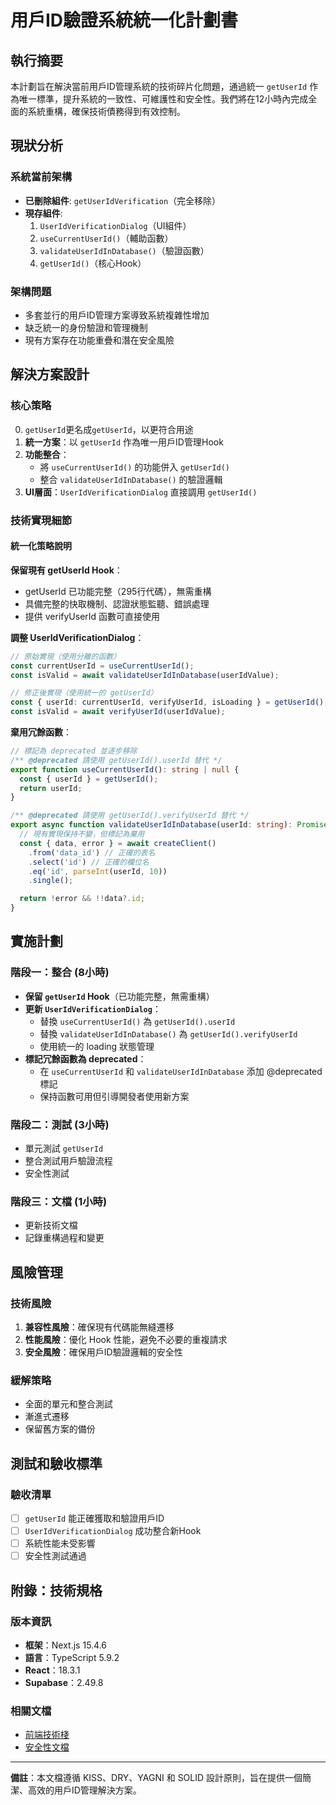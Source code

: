 # 用戶ID驗證系統統一化計劃書

## 執行摘要

本計劃旨在解決當前用戶ID管理系統的技術碎片化問題，通過統一 `getUserId` 作為唯一標準，提升系統的一致性、可維護性和安全性。我們將在12小時內完成全面的系統重構，確保技術債務得到有效控制。

## 現狀分析

### 系統當前架構

- **已刪除組件**: `getUserIdVerification`（完全移除）
- **現存組件**:
  1. `UserIdVerificationDialog`（UI組件）
  2. `useCurrentUserId()`（輔助函數）
  3. `validateUserIdInDatabase()`（驗證函數）
  4. `getUserId()`（核心Hook）

### 架構問題

- 多套並行的用戶ID管理方案導致系統複雜性增加
- 缺乏統一的身份驗證和管理機制
- 現有方案存在功能重疊和潛在安全風險

## 解決方案設計

### 核心策略

0. `getUserId`更名成`getUserId`，以更符合用途
1. **統一方案**：以 `getUserId` 作為唯一用戶ID管理Hook
2. **功能整合**：
   - 將 `useCurrentUserId()` 的功能併入 `getUserId()`
   - 整合 `validateUserIdInDatabase()` 的驗證邏輯
3. **UI層面**：`UserIdVerificationDialog` 直接調用 `getUserId()`

### 技術實現細節

#### 統一化策略說明

**保留現有 getUserId Hook**：

- getUserId 已功能完整（295行代碼），無需重構
- 具備完整的快取機制、認證狀態監聽、錯誤處理
- 提供 verifyUserId 函數可直接使用

**調整 UserIdVerificationDialog**：

```typescript
// 原始實現（使用分離的函數）
const currentUserId = useCurrentUserId();
const isValid = await validateUserIdInDatabase(userIdValue);

// 修正後實現（使用統一的 getUserId）
const { userId: currentUserId, verifyUserId, isLoading } = getUserId();
const isValid = await verifyUserId(userIdValue);
```

**棄用冗餘函數**：

```typescript
// 標記為 deprecated 並逐步移除
/** @deprecated 請使用 getUserId().userId 替代 */
export function useCurrentUserId(): string | null {
  const { userId } = getUserId();
  return userId;
}

/** @deprecated 請使用 getUserId().verifyUserId 替代 */
export async function validateUserIdInDatabase(userId: string): Promise<boolean> {
  // 現有實現保持不變，但標記為棄用
  const { data, error } = await createClient()
    .from('data_id') // 正確的表名
    .select('id') // 正確的欄位名
    .eq('id', parseInt(userId, 10))
    .single();

  return !error && !!data?.id;
}
```

## 實施計劃

### 階段一：整合 (8小時)

- **保留 `getUserId` Hook**（已功能完整，無需重構）
- **更新 `UserIdVerificationDialog`**：
  - 替換 `useCurrentUserId()` 為 `getUserId().userId`
  - 替換 `validateUserIdInDatabase()` 為 `getUserId().verifyUserId`
  - 使用統一的 loading 狀態管理
- **標記冗餘函數為 deprecated**：
  - 在 `useCurrentUserId` 和 `validateUserIdInDatabase` 添加 @deprecated 標記
  - 保持函數可用但引導開發者使用新方案

### 階段二：測試 (3小時)

- 單元測試 `getUserId`
- 整合測試用戶驗證流程
- 安全性測試

### 階段三：文檔 (1小時)

- 更新技術文檔
- 記錄重構過程和變更

## 風險管理

### 技術風險

1. **兼容性風險**：確保現有代碼能無縫遷移
2. **性能風險**：優化 Hook 性能，避免不必要的重複請求
3. **安全風險**：確保用戶ID驗證邏輯的安全性

### 緩解策略

- 全面的單元和整合測試
- 漸進式遷移
- 保留舊方案的備份

## 測試和驗收標準

### 驗收清單

- [ ] `getUserId` 能正確獲取和驗證用戶ID
- [ ] `UserIdVerificationDialog` 成功整合新Hook
- [ ] 系統性能未受影響
- [ ] 安全性測試通過

## 附錄：技術規格

### 版本資訊

- **框架**：Next.js 15.4.6
- **語言**：TypeScript 5.9.2
- **React**：18.3.1
- **Supabase**：2.49.8

### 相關文檔

- [前端技術棧](/docs/TechStack/FrontEnd.md)
- [安全性文檔](/docs/TechStack/Secutiry.md)

---

**備註**：本文檔遵循 KISS、DRY、YAGNI 和 SOLID 設計原則，旨在提供一個簡潔、高效的用戶ID管理解決方案。
